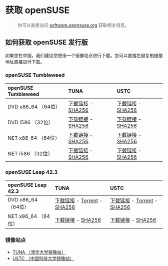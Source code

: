 # 获取 openSUSE

> 你可以直接访问 [software.opensuse.org](https://software.opensuse.org/) 获取相关信息。

## 如何获取 openSUSE 发行版

如果您在中国，我们建议您使用一个镜像站点进行下载。您可以直接右键复制链接地址直接进行下载。

### openSUSE Tumbleweed

| openSUSE Tumbleweed | TUNA | USTC |
| :--- | :--- | :--- |
| DVD x86\_64 （64位） | [下载链接](https://mirrors.tuna.tsinghua.edu.cn/opensuse/tumbleweed/iso/openSUSE-Tumbleweed-DVD-x86_64-Current.iso) - [SHA256](https://mirrors.tuna.tsinghua.edu.cn/opensuse/tumbleweed/iso/openSUSE-Tumbleweed-DVD-x86_64-Current.iso.sha256) | [下载链接](http://mirrors.ustc.edu.cn/opensuse/tumbleweed/iso/openSUSE-Tumbleweed-DVD-x86_64-Current.iso) - [SHA256](http://mirrors.ustc.edu.cn/opensuse/tumbleweed/iso/openSUSE-Tumbleweed-DVD-x86_64-Current.iso.sha256) |
| DVD i586 （32位） | [下载链接](https://mirrors.tuna.tsinghua.edu.cn/opensuse/tumbleweed/iso/openSUSE-Tumbleweed-DVD-i586-Current.iso) - [SHA256](https://mirrors.tuna.tsinghua.edu.cn/opensuse/tumbleweed/iso/openSUSE-Tumbleweed-DVD-i586-Current.iso.sha256) | [下载链接](http://mirrors.ustc.edu.cn/opensuse/tumbleweed/iso/openSUSE-Tumbleweed-DVD-i586-Current.iso) - [SHA256](http://mirrors.ustc.edu.cn/opensuse/tumbleweed/iso/openSUSE-Tumbleweed-DVD-i586-Current.iso.sha256) |
| NET x86\_64 （64位） | [下载链接](https://mirrors.tuna.tsinghua.edu.cn/opensuse/tumbleweed/iso/openSUSE-Tumbleweed-NET-x86_64-Current.iso) - [SHA256](https://mirrors.tuna.tsinghua.edu.cn/opensuse/tumbleweed/iso/openSUSE-Tumbleweed-NET-x86_64-Current.iso.sha256) | [下载链接](http://mirrors.ustc.edu.cn/opensuse/tumbleweed/iso/openSUSE-Tumbleweed-NET-x86_64-Current.iso) - [SHA256](http://mirrors.ustc.edu.cn/opensuse/tumbleweed/iso/openSUSE-Tumbleweed-NET-x86_64-Current.iso.sha256) |
| NET i586 （32位） | [下载链接](https://mirrors.tuna.tsinghua.edu.cn/opensuse/tumbleweed/iso/openSUSE-Tumbleweed-NET-i586-Current.iso) - [SHA256](https://mirrors.tuna.tsinghua.edu.cn/opensuse/tumbleweed/iso/openSUSE-Tumbleweed-NET-i586-Current.iso.sha256) | [下载链接](http://mirrors.ustc.edu.cn/opensuse/tumbleweed/iso/openSUSE-Tumbleweed-NET-i586-Current.iso) - [SHA256](http://mirrors.ustc.edu.cn/opensuse/tumbleweed/iso/openSUSE-Tumbleweed-NET-i586-Current.iso.sha256) |

### openSUSE Leap 42.3

| openSUSE Leap 42.3 | TUNA | USTC |
| :--- | :--- | :--- |
| DVD x86\_64 （64位） | [下载链接](https://mirrors.tuna.tsinghua.edu.cn/opensuse/distribution/leap/42.3/iso/openSUSE-Leap-42.3-DVD-x86_64.iso) - [Torrent](https://mirrors.tuna.tsinghua.edu.cn/opensuse/distribution/leap/42.3/iso/openSUSE-Leap-42.3-DVD-x86_64.iso.torrent) - [SHA256](https://mirrors.tuna.tsinghua.edu.cn/opensuse/distribution/leap/42.3/iso/openSUSE-Leap-42.3-DVD-x86_64.iso.sha256) | [下载链接](http://mirrors.ustc.edu.cn/opensuse/distribution/leap/42.3/iso/openSUSE-Leap-42.3-DVD-x86_64.iso) - [Torrent](http://mirrors.ustc.edu.cn/opensuse/distribution/leap/42.3/iso/openSUSE-Leap-42.3-DVD-x86_64.iso.torrent) - [SHA256](http://mirrors.ustc.edu.cn/opensuse/distribution/leap/42.3/iso/openSUSE-Leap-42.3-DVD-x86_64.iso.sha256) |
| NET x86\_64 （64位） | [下载链接](https://mirrors.tuna.tsinghua.edu.cn/opensuse/distribution/leap/42.3/iso/openSUSE-Leap-42.3-NET-x86_64.iso) - [SHA256](https://mirrors.tuna.tsinghua.edu.cn/opensuse/distribution/leap/42.3/iso/openSUSE-Leap-42.3-NET-x86_64.iso.sha256) | [下载链接](http://mirrors.ustc.edu.cn/opensuse/distribution/leap/42.3/iso/openSUSE-Leap-42.3-NET-x86_64.iso) - [SHA256](http://mirrors.ustc.edu.cn/opensuse/distribution/leap/42.3/iso/openSUSE-Leap-42.3-NET-x86_64.iso.sha256) |

### 镜像站点

* [TUNA （清华大学镜像站）](https://mirrors.tuna.tsinghua.edu.cn/opensuse/)
* [USTC （中国科技大学镜像站）](http://mirrors.ustc.edu.cn/opensuse/)



